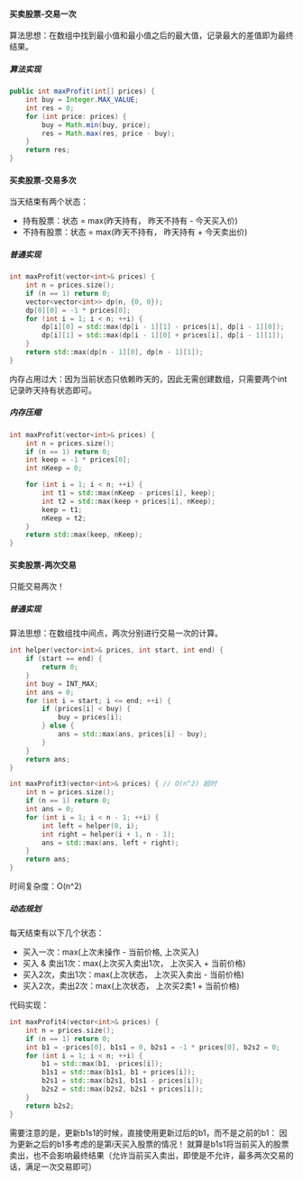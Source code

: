#### 买卖股票-交易一次

算法思想：在数组中找到最小值和最小值之后的最大值，记录最大的差值即为最终结果。

##### 算法实现

```java
public int maxProfit(int[] prices) {
    int buy = Integer.MAX_VALUE;
    int res = 0;
    for (int price: prices) {
        buy = Math.min(buy, price);
        res = Math.max(res, price - buy);
    }
    return res;
}
```

#### 买卖股票-交易多次

当天结束有两个状态：

- 持有股票：状态 = max(昨天持有， 昨天不持有 - 今天买入价)
- 不持有股票：状态 = max(昨天不持有， 昨天持有 + 今天卖出价)

##### 普通实现

```cpp
int maxProfit(vector<int>& prices) {
    int n = prices.size();
    if (n == 1) return 0;
    vector<vector<int>> dp(n, {0, 0});
    dp[0][0] = -1 * prices[0];
    for (int i = 1; i < n; ++i) {
        dp[i][0] = std::max(dp[i - 1][1] - prices[i], dp[i - 1][0]);
        dp[i][1] = std::max(dp[i - 1][0] + prices[i], dp[i - 1][1]);
    }
    return std::max(dp[n - 1][0], dp[n - 1][1]);
}
```

内存占用过大：因为当前状态只依赖昨天的，因此无需创建数组，只需要两个int记录昨天持有状态即可。

##### 内存压缩

```cpp
int maxProfit(vector<int>& prices) {
    int n = prices.size();
    if (n == 1) return 0;
    int keep = -1 * prices[0];
    int nKeep = 0;

    for (int i = 1; i < n; ++i) {
        int t1 = std::max(nKeep - prices[i], keep);
        int t2 = std::max(keep + prices[i], nKeep);
        keep = t1;
        nKeep = t2;
    }
    return std::max(keep, nKeep);
}
```

#### 买卖股票-两次交易

只能交易两次！

##### 普通实现

算法思想：在数组找中间点，两次分别进行交易一次的计算。

```cpp
int helper(vector<int>& prices, int start, int end) {
    if (start == end) {
        return 0;
    }
    int buy = INT_MAX;
    int ans = 0;
    for (int i = start; i <= end; ++i) {
        if (prices[i] < buy) {
            buy = prices[i];
        } else {
            ans = std::max(ans, prices[i] - buy);
        }
    }
    return ans;
}

int maxProfit3(vector<int>& prices) { // O(n^2) 超时
    int n = prices.size();
    if (n == 1) return 0;
    int ans = 0;
    for (int i = 1; i < n - 1; ++i) {
        int left = helper(0, i);
        int right = helper(i + 1, n - 1);
        ans = std::max(ans, left + right);
    } 
    return ans;
}
```

时间复杂度：O(n^2)

##### 动态规划

每天结束有以下几个状态：

- 买入一次：max(上次未操作 - 当前价格, 上次买入)
- 买入 & 卖出1次：max(上次买入卖出1次， 上次买入 + 当前价格)
- 买入2次，卖出1次：max(上次状态， 上次买入卖出 - 当前价格)
- 买入2次，卖出2次：max(上次状态， 上次买2卖1 + 当前价格)

代码实现：

```cpp
int maxProfit4(vector<int>& prices) { 
    int n = prices.size();
    if (n == 1) return 0;
    int b1 = -prices[0], b1s1 = 0, b2s1 = -1 * prices[0], b2s2 = 0;
    for (int i = 1; i < n; ++i) {
        b1 = std::max(b1, -prices[i]);
        b1s1 = std::max(b1s1, b1 + prices[i]);
        b2s1 = std::max(b2s1, b1s1 - prices[i]);
        b2s2 = std::max(b2s2, b2s1 + prices[i]);
    }
    return b2s2;
}
```

需要注意的是，更新b1s1的时候，直接使用更新过后的b1，而不是之前的b1：
因为更新之后的b1多考虑的是第i天买入股票的情况！
就算是b1s1将当前买入的股票卖出，也不会影响最终结果（允许当前买入卖出，即使是不允许，最多两次交易的话，满足一次交易即可）